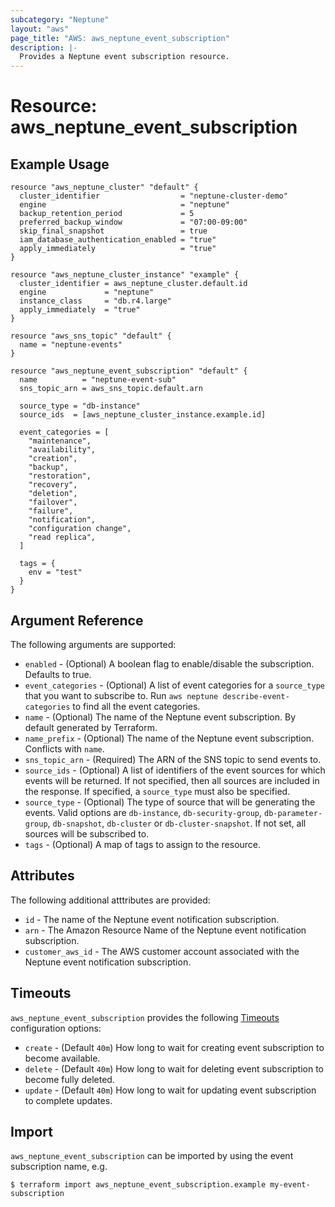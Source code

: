```yaml
---
subcategory: "Neptune"
layout: "aws"
page_title: "AWS: aws_neptune_event_subscription"
description: |-
  Provides a Neptune event subscription resource.
---
```


# Resource: aws_neptune_event_subscription

## Example Usage

```hcl
resource "aws_neptune_cluster" "default" {
  cluster_identifier                  = "neptune-cluster-demo"
  engine                              = "neptune"
  backup_retention_period             = 5
  preferred_backup_window             = "07:00-09:00"
  skip_final_snapshot                 = true
  iam_database_authentication_enabled = "true"
  apply_immediately                   = "true"
}

resource "aws_neptune_cluster_instance" "example" {
  cluster_identifier = aws_neptune_cluster.default.id
  engine             = "neptune"
  instance_class     = "db.r4.large"
  apply_immediately  = "true"
}

resource "aws_sns_topic" "default" {
  name = "neptune-events"
}

resource "aws_neptune_event_subscription" "default" {
  name          = "neptune-event-sub"
  sns_topic_arn = aws_sns_topic.default.arn

  source_type = "db-instance"
  source_ids  = [aws_neptune_cluster_instance.example.id]

  event_categories = [
    "maintenance",
    "availability",
    "creation",
    "backup",
    "restoration",
    "recovery",
    "deletion",
    "failover",
    "failure",
    "notification",
    "configuration change",
    "read replica",
  ]

  tags = {
    env = "test"
  }
}
```

## Argument Reference

The following arguments are supported:

* `enabled` - (Optional) A boolean flag to enable/disable the subscription. Defaults to true.
* `event_categories` - (Optional) A list of event categories for a `source_type` that you want to subscribe to. Run `aws neptune describe-event-categories` to find all the event categories.
* `name` - (Optional) The name of the Neptune event subscription. By default generated by Terraform.
* `name_prefix` - (Optional) The name of the Neptune event subscription. Conflicts with `name`.
* `sns_topic_arn` - (Required) The ARN of the SNS topic to send events to.
* `source_ids` - (Optional) A list of identifiers of the event sources for which events will be returned. If not specified, then all sources are included in the response. If specified, a `source_type` must also be specified.
* `source_type` - (Optional) The type of source that will be generating the events. Valid options are `db-instance`, `db-security-group`, `db-parameter-group`, `db-snapshot`, `db-cluster` or `db-cluster-snapshot`. If not set, all sources will be subscribed to.
* `tags` - (Optional) A map of tags to assign to the resource.

## Attributes

The following additional atttributes are provided:

* `id` - The name of the Neptune event notification subscription.
* `arn` - The Amazon Resource Name of the Neptune event notification subscription.
* `customer_aws_id` - The AWS customer account associated with the Neptune event notification subscription.

## Timeouts

`aws_neptune_event_subscription` provides the following [Timeouts](/docs/configuration/resources.html#timeouts)
configuration options:

- `create` - (Default `40m`) How long to wait for creating event subscription to become available.
- `delete` - (Default `40m`) How long to wait for deleting event subscription to become fully deleted.
- `update` - (Default `40m`) How long to wait for updating event subscription to complete updates.

## Import

`aws_neptune_event_subscription` can be imported by using the event subscription name, e.g.

```
$ terraform import aws_neptune_event_subscription.example my-event-subscription
```
